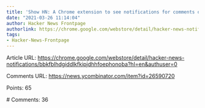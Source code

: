 ```yaml
---
title: 'Show HN: A Chrome extension to see notifications for comments on your HN threads'
date: "2021-03-26 11:14:04"
author: Hacker News Frontpage
authorlink: https://chrome.google.com/webstore/detail/hacker-news-notifications/bbkfblhdgiddlkfkipjdhhfoephonoba?hl=en&authuser=0
tags:
- Hacker-News-Frontpage
---
```


<p>Article URL: <a href="https://chrome.google.com/webstore/detail/hacker-news-notifications/bbkfblhdgiddlkfkipjdhhfoephonoba?hl=en&authuser=0">https://chrome.google.com/webstore/detail/hacker-news-notifications/bbkfblhdgiddlkfkipjdhhfoephonoba?hl=en&authuser=0</a></p>
<p>Comments URL: <a href="https://news.ycombinator.com/item?id=26590720">https://news.ycombinator.com/item?id=26590720</a></p>
<p>Points: 65</p>
<p># Comments: 36</p>
